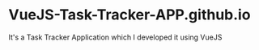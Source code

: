# VueJS-Task-Tracker-APP.github.io
It's a Task Tracker Application which I developed it using VueJS
